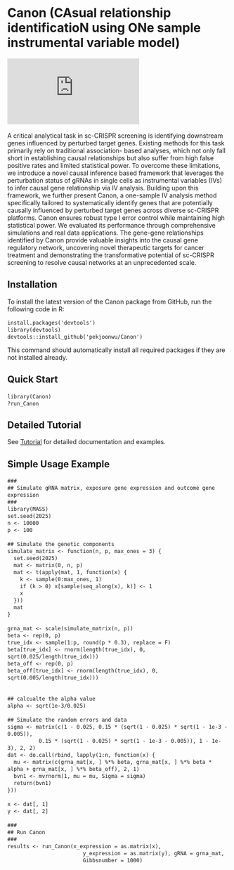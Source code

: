 # Canon (CAsual relationship identificatioN using ONe sample instrumental variable model)
![scheme](https://github.com/pekjoonwu/Canon/blob/master/overview.pdf)

<p align="justify">

A critical analytical task in sc-CRISPR screening is identifying downstream genes influenced by perturbed target genes. Existing methods for this task primarily rely on traditional association- based analyses, which not only fall short in establishing causal relationships but also suffer from high false positive rates and limited statistical power. To overcome these limitations, we introduce a novel causal inference based framework that leverages the perturbation status of gRNAs in single cells as instrumental variables (IVs) to infer causal gene relationship via IV analysis. Building upon this framework, we further present Canon, a one-sample IV analysis method specifically tailored to systematically identify genes that are potentially causally influenced by perturbed target genes across diverse sc-CRISPR platforms. Canon ensures robust type I error control while maintaining high statistical power. We evaluated its performance through comprehensive simulations and real data applications. The gene-gene relationships identified by Canon provide valuable insights into the causal gene regulatory network, uncovering novel therapeutic targets for cancer treatment and demonstrating the transformative potential of sc-CRISPR screening to resolve causal networks at an unprecedented scale.

</p>

## Installation
To install the latest version of the Canon package from GitHub, run the following code in R:
```
install.packages('devtools')
library(devtools)
devtools::install_github('pekjoonwu/Canon')
```
This command should automatically install all required packages if they are not installed already.

## Quick Start
```
library(Canon)
?run_Canon
```

## Detailed Tutorial
See [Tutorial](https://pekjoonwu.github.io/Canon-analysis/) for detailed documentation and examples.


## Simple Usage Example
```
###
## Simulate gRNA matrix, exposure gene expression and outcome gene expression
###
library(MASS)
set.seed(2025)
n <- 10000
p <- 100

## Simulate the genetic components
simulate_matrix <- function(n, p, max_ones = 3) {
  set.seed(2025)
  mat <- matrix(0, n, p)
  mat <- t(apply(mat, 1, function(x) {
    k <- sample(0:max_ones, 1)
    if (k > 0) x[sample(seq_along(x), k)] <- 1
    x
  }))
  mat
}

grna_mat <- scale(simulate_matrix(n, p))
beta <- rep(0, p)
true_idx <- sample(1:p, round(p * 0.3), replace = F)
beta[true_idx] <- rnorm(length(true_idx), 0, sqrt(0.025/length(true_idx)))
beta_off <- rep(0, p)
beta_off[true_idx] <- rnorm(length(true_idx), 0, sqrt(0.005/length(true_idx)))


## calcualte the alpha value
alpha <- sqrt(1e-3/0.025)

## Simulate the random errors and data
sigma <- matrix(c(1 - 0.025, 0.15 * (sqrt(1 - 0.025) * sqrt(1 - 1e-3 - 0.005)), 
          0.15 * (sqrt(1 - 0.025) * sqrt(1 - 1e-3 - 0.005)), 1 - 1e-3), 2, 2)
dat <- do.call(rbind, lapply(1:n, function(x) {
  mu <- matrix(c(grna_mat[x, ] %*% beta, grna_mat[x, ] %*% beta * alpha + grna_mat[x, ] %*% beta_off), 2, 1)
  bvn1 <- mvrnorm(1, mu = mu, Sigma = sigma)
  return(bvn1)
}))

x <- dat[, 1]
y <- dat[, 2]

###
## Run Canon
###
results <- run_Canon(x_expression = as.matrix(x), 
                        y_expression = as.matrix(y), gRNA = grna_mat,
                        Gibbsnumber = 1000)
```
